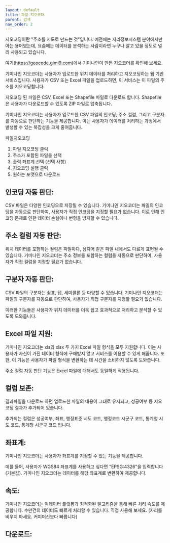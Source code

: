 ```yaml
---
layout: default
title: 파일 지오코더
parent: 검색
nav_order: 2
---
```



지오코딩이란 "주소를 지도로 만드는 것"입니다.
예전에는 지리정보시스템 분야에서만 아는 용어였는데, 요즘에는 데이터를 분석하는 사람이라면 누구나 알고 있을 정도로 널리 사용되고 있습니다.

여기(https://geocode.gimi9.com)에서 기미나인이 만든 지오코더를 확인해 보세요.

기미나인 지오코더는 사용자가 업로드한 위치 데이터를 처리하고 지오코딩하는 웹 기반 서비스입니다. 사용자가 CSV 또는 Excel 파일을 업로드하면,
이 서비스는 이 파일의 주소를 지오코딩합니다.



지오코딩 된 파일은 CSV, Excel 또는 Shapefile 파일로 다운로드 합니다. Shapefile은 사용자가 다운로드할 수 있도록 ZIP 파일로 압축됩니다.

기미나인 지오코더는 사용자가 업로드한 CSV 파일의 인코딩, 주소 컬럼, 그리고 구분자를 자동으로 판단하는 기능을 제공합니다. 이는 사용자가 데이터를 처리하는 과정에서 발생할 수 있는 복잡성을 크게 줄여줍니다.

파일지오코딩
1. 파일 지오코딩 클릭
1. 주소가 포함된 파일을 선택
1. 출력 좌표계 선택 (선택 사항)
1. 지오코딩 실행 클릭
1. 원하는 포맷으로 다운로드

## 인코딩 자동 판단:
CSV 파일은 다양한 인코딩으로 저장될 수 있습니다. 기미나인 지오코더는 파일의 인코딩을 자동으로 판단하여, 사용자가 직접 인코딩을 지정할 필요가 없습니다. 이로 인해 인코딩 문제로 인한 데이터 손실이나 변형을 방지할 수 있습니다.


## 주소 컬럼 자동 판단:
위치 데이터를 포함하는 컬럼은 파일마다, 심지어 같은 파일 내에서도 다르게 표현될 수 있습니다. 기미나인 지오코더는 주소 정보를 포함하는 컬럼을 자동으로 판단하여, 사용자가 직접 컬럼을 지정할 필요가 없습니다.


## 구분자 자동 판단:
CSV 파일의 구분자는 쉼표, 탭, 세미콜론 등 다양할 수 있습니다. 기미나인 지오코더는 파일의 구분자를 자동으로 판단하여, 사용자가 직접 구분자를 지정할 필요가 없습니다.

이러한 기능들은 사용자가 위치 데이터를 더욱 쉽고 효과적으로 처리하고 분석할 수 있도록 도와줍니다.

## Excel 파일 지원:
기미나인 지오코더는 xls와 xlsx 두 가지 Excel 파일 형식을 모두 지원합니다. 이는 사용자가 자신이 가진 데이터 형식에 구애받지 않고 서비스를 이용할 수 있게 해줍니다. 또한, 이 기능은 사용자가 파일 형식을 변환하는 데 시간을 소비하지 않도록 도와줍니다.

주소 컬럼 자동 판단 기능은 Excel 파일에 대해서도 동일하게 적용됩니다.

## 컬럼 보존:
결과파일을 다운로드 하면 업로드한 파일의 내용이 그대로 유지되고, 성공여부 등 지오코딩 결과가 추가되어 있습니다.

추가되는 컬럼은 성공여부, 좌표, 행정표준 시도 코드, 행정코드 시군구 코드, 통계청 시도 코드, 통계청 시군구 코드 입니다.


## 좌표계:
기미나인 지오코더는 사용자가 좌표계를 지정할 수 있는 기능을 제공합니다.

예를 들어, 사용자가 WGS84 좌표계를 사용하고 싶다면 "EPSG:4326"을 입력합니다(기본값). 기미나인 지오코더는 데이터를 해당 좌표계로 변환하여 제공합니다.

## 속도:
기미나인 지오코더는 빅데이터 플랫폼과 최적화된 알고리즘을 통해 빠른 처리 속도를 제공합니다.
수만건의 데이터도 빠르게 처리할 수 있습니다.
직접 사용해 보세요. (자리를 비우지 마세요. 커피머신보다 빠릅니다)


## 다운로드:
